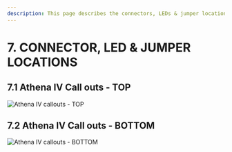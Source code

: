 ```yaml
---
description: This page describes the connectors, LEDs & jumper locations on the Athena IV.
---
```


# 7. CONNECTOR, LED & JUMPER LOCATIONS

## 7.1 Athena IV Call outs - TOP

![Athena IV callouts - TOP](broken-reference)

## 7.2 Athena IV Call outs - BOTTOM

![Athena IV callouts - BOTTOM](broken-reference)
